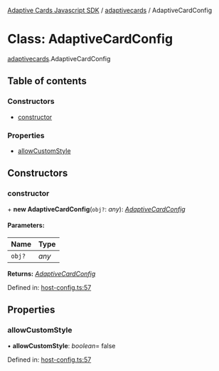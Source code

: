 [Adaptive Cards Javascript SDK](../README.md) / [adaptivecards](../modules/adaptivecards.md) / AdaptiveCardConfig

# Class: AdaptiveCardConfig

[adaptivecards](../modules/adaptivecards.md).AdaptiveCardConfig

## Table of contents

### Constructors

- [constructor](adaptivecards.adaptivecardconfig.md#constructor)

### Properties

- [allowCustomStyle](adaptivecards.adaptivecardconfig.md#allowcustomstyle)

## Constructors

### constructor

\+ **new AdaptiveCardConfig**(`obj?`: _any_): [_AdaptiveCardConfig_](host_config.adaptivecardconfig.md)

#### Parameters:

| Name   | Type  |
| :----- | :---- |
| `obj?` | _any_ |

**Returns:** [_AdaptiveCardConfig_](host_config.adaptivecardconfig.md)

Defined in: [host-config.ts:57](https://github.com/microsoft/AdaptiveCards/blob/0938a1f10/source/nodejs/adaptivecards/src/host-config.ts#L57)

## Properties

### allowCustomStyle

• **allowCustomStyle**: _boolean_= false

Defined in: [host-config.ts:57](https://github.com/microsoft/AdaptiveCards/blob/0938a1f10/source/nodejs/adaptivecards/src/host-config.ts#L57)
